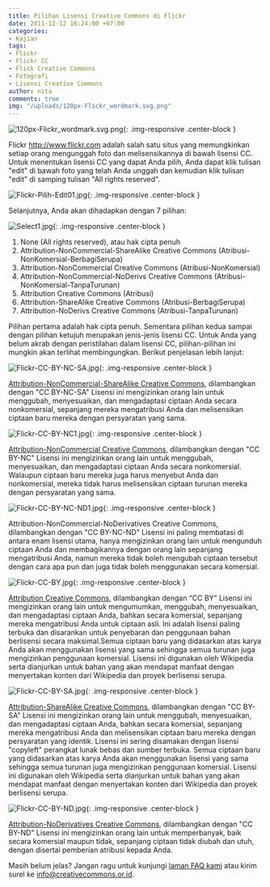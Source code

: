 ```yaml
---
title: Pilihan Lisensi Creative Commons di Flickr
date: 2011-12-12 16:24:00 +07:00
categories:
- Kajian
tags:
- Flickr
- Flickr CC
- Flick Creative Commons
- Fotografi
- Lisensi Creative Commons
author: nita
comments: true
img: "/uploads/120px-Flickr_wordmark.svg.png"
---
```


![120px-Flickr_wordmark.svg.png](/uploads/120px-Flickr_wordmark.svg.png){: .img-responsive .center-block }

Flickr http://www.flickr.com adalah salah satu situs yang memungkinkan setiap orang mengunggah foto dan melisensikannya di bawah lisensi CC. Untuk menentukan lisensi CC yang dapat Anda pilih, Anda dapat klik tulisan "edit" di bawah foto yang telah Anda unggah dan kemudian klik tulisan "edit" di samping tulisan "All rights reserved".

![Flickr-Pilih-Edit01.jpg](/uploads/Flickr-Pilih-Edit01.jpg){: .img-responsive .center-block }

Selanjutnya, Anda akan dihadapkan dengan 7 pilihan:

![Select1.jpg](/uploads/Select1.jpg){: .img-responsive .center-block }

1. None (All rights reserved), atau hak cipta penuh
2. Attribution-NonCommercial-ShareAlike Creative Commons (Atribusi-NonKomersial-BerbagiSerupa)
3. Attribution-NonCommercial Creative Commons (Atribusi-NonKomersial)
4. Attribution-NonCommercial-NoDerivs Creative Commons (Atribusi-NonKomersial-TanpaTurunan)
5. Attribution Creative Commons (Atribusi)
6. Attribution-ShareAlike Creative Commons (Atribusi-BerbagiSerupa)
7. Attribution-NoDerivs Creative Commons (Atribusi-TanpaTurunan)

Pilihan pertama adalah hak cipta penuh. Sementara pilihan kedua sampai dengan pilihan ketujuh merupakan jenis-jenis lisensi CC. Untuk Anda yang belum akrab dengan peristilahan dalam lisensi CC, pilihan-pilihan ini mungkin akan terlihat membingungkan. Berikut penjelasan lebih lanjut:

![Flickr-CC-BY-NC-SA.jpg](/uploads/Flickr-CC-BY-NC-SA.jpg){: .img-responsive .center-block }

[Attribution-NonCommercial-ShareAlike Creative Commons](http://creativecommons.or.id/wp-content/uploads/2011/12/Flickr-CC-BY-SA.jpg), dilambangkan dengan "CC BY-NC-SA"
Lisensi ini mengizinkan orang lain untuk menggubah, menyesuaikan, dan mengadaptasi ciptaan Anda secara nonkomersial, sepanjang mereka mengatribusi Anda dan melisensikan ciptaan baru mereka dengan persyaratan yang sama.

![Flickr-CC-BY-NC1.jpg](/uploads/Flickr-CC-BY-NC1.jpg){: .img-responsive .center-block }

[Attribution-NonCommercial Creative Commons](http://creativecommons.or.id/wp-content/uploads/2011/12/Flickr-CC-BY-SA.jpg), dilambangkan dengan "CC BY-NC"
Lisensi ini mengizinkan orang lain untuk menggubah, menyesuaikan, dan mengadaptasi ciptaan Anda secara nonkomersial. Walaupun ciptaan baru mereka juga harus menyebut Anda dan nonkomersial, mereka tidak harus melisensikan ciptaan turunan mereka dengan persyaratan yang sama.

![Flickr-CC-BY-NC-ND1.jpg](/uploads/Flickr-CC-BY-NC-ND1.jpg){: .img-responsive .center-block }

Attribution-NonCommercial-NoDerivatives Creative Commons, dilambangkan dengan "CC BY-NC-ND"
Lisensi ini paling membatasi di antara enam lisensi utama, hanya mengizinkan orang lain untuk mengunduh ciptaan Anda dan membagikannya dengan orang lain sepanjang mengatribusi Anda, namun mereka tidak boleh mengubah ciptaan tersebut dengan cara apa pun dan juga tidak boleh menggunakan secara komersial.

![Flickr-CC-BY.jpg](/uploads/Flickr-CC-BY.jpg){: .img-responsive .center-block }

[Attribution Creative Commons](http://creativecommons.or.id/wp-content/uploads/2011/12/Flickr-CC-BY.jpg), dilambangkan dengan “CC BY”
Lisensi ini mengizinkan orang lain untuk mengumumkan, menggubah, menyesuaikan, dan mengadaptasi ciptaan Anda, bahkan secara komersial, sepanjang mereka mengatribusi Anda untuk ciptaan asli. Ini adalah lisensi paling terbuka dan disarankan untuk penyebaran dan penggunaan bahan berlisensi secara maksimal.Semua ciptaan baru yang didasarkan atas karya Anda akan menggunakan lisensi yang sama sehingga semua turunan juga mengizinkan penggunaan komersial. Lisensi ini digunakan oleh Wikipedia serta dianjurkan untuk bahan yang akan mendapat manfaat dengan menyertakan konten dari Wikipedia dan proyek berlisensi serupa.

![Flickr-CC-BY-SA.jpg](/uploads/Flickr-CC-BY-SA.jpg){: .img-responsive .center-block }

[Attribution-ShareAlike Creative Commons](http://creativecommons.or.id/wp-content/uploads/2011/12/Flickr-CC-BY-SA.jpg), dilambangkan dengan "CC BY-SA"
Lisensi ini mengizinkan orang lain untuk menggubah, menyesuaikan, dan mengadaptasi ciptaan Anda, bahkan secara komersial, sepanjang mereka mengatribusi Anda dan melisensikan ciptaan baru mereka dengan persyaratan yang identik. Lisensi ini sering disamakan dengan lisensi "copyleft" perangkat lunak bebas dan sumber terbuka. Semua ciptaan baru yang didasarkan atas karya Anda akan menggunakan lisensi yang sama sehingga semua turunan juga mengizinkan penggunaan komersial. Lisensi ini digunakan oleh Wikipedia serta dianjurkan untuk bahan yang akan mendapat manfaat dengan menyertakan konten dari Wikipedia dan proyek berlisensi serupa.

![Flickr-CC-BY-ND.jpg](/uploads/Flickr-CC-BY-ND.jpg){: .img-responsive .center-block }

[Attribution-NoDerivatives Creative Commons](http://creativecommons.or.id/wp-content/uploads/2011/12/Flickr-CC-BY-ND.jpg), dilambangkan dengan "CC BY-ND"
Lisensi ini mengizinkan orang lain untuk memperbanyak, baik secara komersial maupun tidak, sepanjang ciptaan tidak diubah dan utuh, dengan disertai pemberian atribusi kepada Anda.

Masih belum jelas? Jangan ragu untuk kunjungi [laman FAQ kami](http://creativecommons.or.id/faq/) atau kirim surel ke info@creativecommons.or.id.
